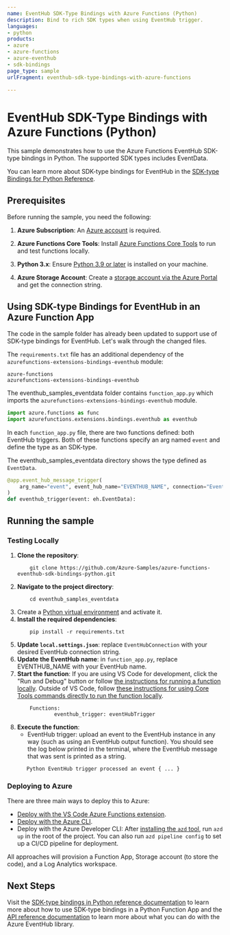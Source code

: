 ```yaml
---
name: EventHub SDK-Type Bindings with Azure Functions (Python)
description: Bind to rich SDK types when using EventHub trigger.
languages:
- python
products:
- azure
- azure-functions
- azure-eventhub
- sdk-bindings
page_type: sample
urlFragment: eventhub-sdk-type-bindings-with-azure-functions

---
```

<!-- YAML front-matter schema: https://review.learn.microsoft.com/en-us/help/contribute/samples/process/onboarding?branch=main#supported-metadata-fields-for-readmemd -->

# EventHub SDK-Type Bindings with Azure Functions (Python)

This sample demonstrates how to use the Azure Functions EventHub SDK-type bindings in Python. The supported SDK types includes EventData.

You can learn more about SDK-type bindings for EventHub in the [SDK-type Bindings for Python Reference](https://learn.microsoft.com/en-us/azure/azure-functions/functions-reference-python?tabs=get-started%2Casgi%2Capplication-level&pivots=python-mode-decorators#sdk-type-bindings-preview).

## Prerequisites

Before running the sample, you need the following:

1. **Azure Subscription**: An [Azure account](https://azure.com/free) is required.
   
2. **Azure Functions Core Tools**: Install [Azure Functions Core Tools](https://learn.microsoft.com/en-us/azure/azure-functions/functions-run-local?tabs=windows%2Cisolated-process%2Cnode-v4%2Cpython-v2%2Chttp-trigger%2Ccontainer-apps&pivots=programming-language-python) to run and test functions locally.

3. **Python 3.x**: Ensure [Python 3.9 or later](https://www.python.org/downloads/) is installed on your machine.

4. **Azure Storage Account**: Create a [storage account via the Azure Portal](https://docs.microsoft.com/azure/storage/common/storage-account-overview) and get the connection string.

## Using SDK-type Bindings for EventHub in an Azure Function App
The code in the sample folder has already been updated to support use of SDK-type bindings for EventHub. Let's walk through the changed files.

The `requirements.txt` file has an additional dependency of the `azurefunctions-extensions-bindings-eventhub` module:

```
azure-functions
azurefunctions-extensions-bindings-eventhub
```

The eventhub_samples_eventdata folder contains `function_app.py` which imports the `azurefunctions-extensions-bindings-eventhub` module.
```python
import azure.functions as func
import azurefunctions.extensions.bindings.eventhub as eventhub
```

In each `function_app.py` file, there are two functions defined: both EventHub triggers. Both of these functions specify an arg
named `event` and define the type as an SDK-type.

The eventhub_samples_eventdata directory shows the type defined as `EventData`.
```python
@app.event_hub_message_trigger(
    arg_name="event", event_hub_name="EVENTHUB_NAME", connection="EventHubConnection"
)
def eventhub_trigger(event: eh.EventData):
```

## Running the sample
### Testing Locally
1. **Clone the repository**: 
    ```
        git clone https://github.com/Azure-Samples/azure-functions-eventhub-sdk-bindings-python.git
    ```
2. **Navigate to the project directory**:
    ```
        cd eventhub_samples_eventdata
    ```
3. Create a [Python virtual environment](https://docs.python.org/3/tutorial/venv.html#creating-virtual-environments) and activate it.
4. **Install the required dependencies**:
    ```
        pip install -r requirements.txt
    ```
5. **Update `local.settings.json`**: replace `EventHubConnection` with your desired EventHub connection string.
6. **Update the EventHub name**: in `function_app.py`, replace EVENTHUB_NAME with your EventHub name.
7. **Start the function**: If you are using VS Code for development, click the "Run and Debug" button or follow [the instructions for running a function locally](https://docs.microsoft.com/azure/azure-functions/create-first-function-vs-code-python#run-the-function-locally). Outside of VS Code, follow [these instructions for using Core Tools commands directly to run the function locally](https://docs.microsoft.com/azure/azure-functions/functions-run-local?tabs=v4%2Cwindows%2Cpython%2Cportal%2Cbash#start).
   ```
       Functions:
               eventhub_trigger: eventHubTrigger
   ```
8. **Execute the function**: 
   - EventHub trigger: upload an event to the EventHub instance in any way (such as using an EventHub output function). You should see the log below printed in the terminal, where the EventHub message that was sent is printed as a string.
   ```
      Python EventHub trigger processed an event { ... }
   ```

### Deploying to Azure

There are three main ways to deploy this to Azure:

* [Deploy with the VS Code Azure Functions extension](https://docs.microsoft.com/en-us/azure/azure-functions/create-first-function-vs-code-python#publish-the-project-to-azure). 
* [Deploy with the Azure CLI](https://docs.microsoft.com/en-us/azure/azure-functions/create-first-function-cli-python?tabs=azure-cli%2Cbash%2Cbrowser#create-supporting-azure-resources-for-your-function).
* Deploy with the Azure Developer CLI: After [installing the `azd` tool](https://learn.microsoft.com/en-us/azure/developer/azure-developer-cli/install-azd?tabs=localinstall%2Cwindows%2Cbrew), run `azd up` in the root of the project. You can also run `azd pipeline config` to set up a CI/CD pipeline for deployment.

All approaches will provision a Function App, Storage account (to store the code), and a Log Analytics workspace.

## Next Steps
Visit the [SDK-type bindings in Python reference documentation](https://learn.microsoft.com/en-us/azure/azure-functions/functions-reference-python?tabs=get-started%2Casgi%2Capplication-level&pivots=python-mode-decorators#sdk-type-bindings-preview) to learn more about how to use SDK-type bindings in a Python Function App and the [API reference documentation](https://learn.microsoft.com/en-us/python/api/azure-eventhub/azure.eventhub?view=azure-python) to learn more about what you can do with the Azure EventHub library.
